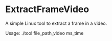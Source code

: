ExtractFrameVideo
=================

A simple Linux tool to extract a frame in a video.

Usage: ./tool file_path_video ms_time
